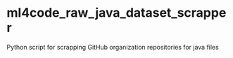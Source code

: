 # ml4code_raw_java_dataset_scrapper
Python script for scrapping GitHub organization repositories for java files
